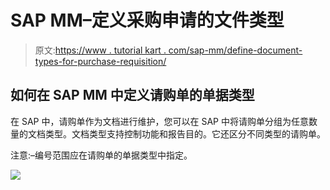 # SAP MM–定义采购申请的文件类型

> 原文:[https://www . tutorial kart . com/sap-mm/define-document-types-for-purchase-requisition/](https://www.tutorialkart.com/sap-mm/define-document-types-for-purchase-requisition/)

## 如何在 SAP MM 中定义请购单的单据类型

在 SAP 中，请购单作为文档进行维护，您可以在 SAP 中将请购单分组为任意数量的文档类型。文档类型支持控制功能和报告目的。它还区分不同类型的请购单。

注意:–编号范围应在请购单的单据类型中指定。

[![](../Images/925da31b32d6bc3827932f6c8afb11bb.png)](https://www.tutorialkart.com/)